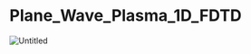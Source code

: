# Plane_Wave_Plasma_1D_FDTD

![Untitled](https://user-images.githubusercontent.com/94797491/145854177-0d4618cc-2720-43f8-a984-ddbcd464bef5.png)
